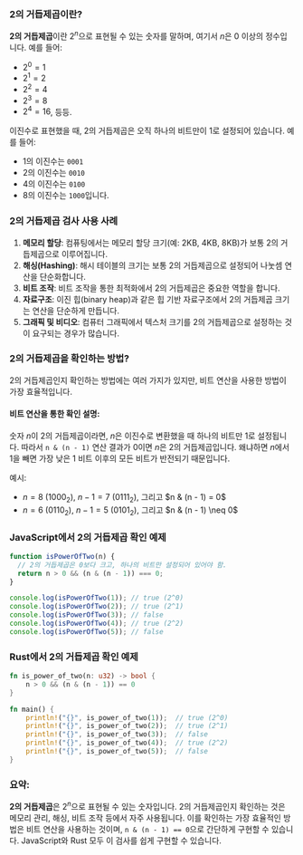 ### 2의 거듭제곱이란?

**2의 거듭제곱**이란 $2^n$으로 표현될 수 있는 숫자를 말하며, 여기서 $n$은 0 이상의 정수입니다. 예를 들어:

- $2^0 = 1$
- $2^1 = 2$
- $2^2 = 4$
- $2^3 = 8$
- $2^4 = 16$, 등등.

이진수로 표현했을 때, 2의 거듭제곱은 오직 하나의 비트만이 1로 설정되어 있습니다. 예를 들어:

- 1의 이진수는 `0001`
- 2의 이진수는 `0010`
- 4의 이진수는 `0100`
- 8의 이진수는 `1000`입니다.

### 2의 거듭제곱 검사 사용 사례

1. **메모리 할당**: 컴퓨팅에서는 메모리 할당 크기(예: 2KB, 4KB, 8KB)가 보통 2의 거듭제곱으로 이루어집니다.
2. **해싱(Hashing)**: 해시 테이블의 크기는 보통 2의 거듭제곱으로 설정되어 나눗셈 연산을 단순화합니다.
3. **비트 조작**: 비트 조작을 통한 최적화에서 2의 거듭제곱은 중요한 역할을 합니다.
4. **자료구조**: 이진 힙(binary heap)과 같은 힙 기반 자료구조에서 2의 거듭제곱 크기는 연산을 단순하게 만듭니다.
5. **그래픽 및 비디오**: 컴퓨터 그래픽에서 텍스처 크기를 2의 거듭제곱으로 설정하는 것이 요구되는 경우가 많습니다.

### 2의 거듭제곱을 확인하는 방법?

2의 거듭제곱인지 확인하는 방법에는 여러 가지가 있지만, 비트 연산을 사용한 방법이 가장 효율적입니다.

#### 비트 연산을 통한 확인 설명:

숫자 $n$이 2의 거듭제곱이라면, $n$은 이진수로 변환했을 때 하나의 비트만 1로 설정됩니다. 따라서 `n & (n - 1)` 연산 결과가 0이면 $n$은 2의 거듭제곱입니다. 왜냐하면 $n$에서 1을 빼면 가장 낮은 1 비트 이후의 모든 비트가 반전되기 때문입니다.

예시:

- $n = 8$ ($1000_2$), $n - 1 = 7$ ($0111_2$), 그리고 $n & (n - 1) = 0$
- $n = 6$ ($0110_2$), $n - 1 = 5$ ($0101_2$), 그리고 $n & (n - 1) \neq 0$

### JavaScript에서 2의 거듭제곱 확인 예제

```javascript
function isPowerOfTwo(n) {
  // 2의 거듭제곱은 0보다 크고, 하나의 비트만 설정되어 있어야 함.
  return n > 0 && (n & (n - 1)) === 0;
}

console.log(isPowerOfTwo(1)); // true (2^0)
console.log(isPowerOfTwo(2)); // true (2^1)
console.log(isPowerOfTwo(3)); // false
console.log(isPowerOfTwo(4)); // true (2^2)
console.log(isPowerOfTwo(5)); // false
```

### Rust에서 2의 거듭제곱 확인 예제

```rust
fn is_power_of_two(n: u32) -> bool {
    n > 0 && (n & (n - 1)) == 0
}

fn main() {
    println!("{}", is_power_of_two(1));  // true (2^0)
    println!("{}", is_power_of_two(2));  // true (2^1)
    println!("{}", is_power_of_two(3));  // false
    println!("{}", is_power_of_two(4));  // true (2^2)
    println!("{}", is_power_of_two(5));  // false
}
```

### 요약:

**2의 거듭제곱**은 $2^n$으로 표현될 수 있는 숫자입니다. 2의 거듭제곱인지 확인하는 것은 메모리 관리, 해싱, 비트 조작 등에서 자주 사용됩니다. 이를 확인하는 가장 효율적인 방법은 비트 연산을 사용하는 것이며, `n & (n - 1) == 0`으로 간단하게 구현할 수 있습니다. JavaScript와 Rust 모두 이 검사를 쉽게 구현할 수 있습니다.
